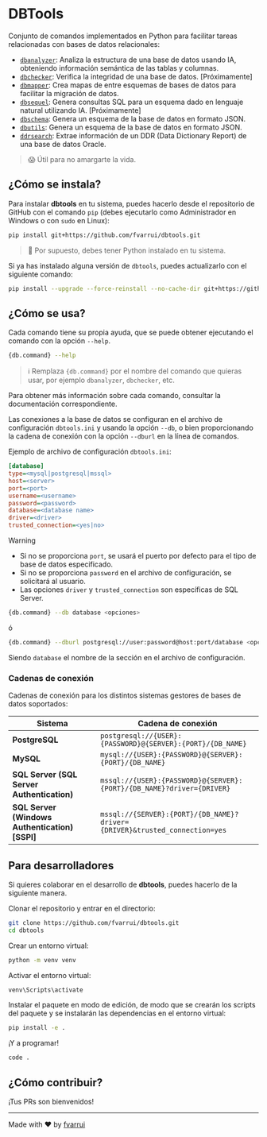 # DBTools

Conjunto de comandos implementados en Python para facilitar tareas relacionadas con bases de datos relacionales:

- [`dbanalyzer`](src/dbanalyzer/README.md): Analiza la estructura de una base de datos usando IA, obteniendo información semántica de las tablas y columnas.
- [`dbchecker`](src/dbchecker/README.md): Verifica la integridad de una base de datos. [Próximamente]
- [`dbmapper`](src/dbmapper/README.md): Crea mapas de entre esquemas de bases de datos para facilitar la migración de datos.
- [`dbsequel`](src/dbsequel/README.md): Genera consultas SQL para un esquema dado en lenguaje natural utilizando IA. [Próximamente]
- [`dbschema`](src/dbschema/README.md): Genera un esquema de la base de datos en formato JSON.
- [`dbutils`](src/dbutils/README.md): Genera un esquema de la base de datos en formato JSON.
- [`ddrsearch`](src/ddrsearch/README.md): Extrae información de un DDR (Data Dictionary Report) de una base de datos Oracle.

> 😱 Útil para no amargarte la vida.

## ¿Cómo se instala?

Para instalar **dbtools** en tu sistema, puedes hacerlo desde el repositorio de GitHub con el comando `pip` (debes ejecutarlo como Administrador en Windows o con `sudo` en Linux):

```bash
pip install git+https://github.com/fvarrui/dbtools.git
```

> 🐍 Por supuesto, debes tener Python instalado en tu sistema.

Si ya has instalado alguna versión de `dbtools`, puedes actualizarlo con el siguiente comando:

```bash
pip install --upgrade --force-reinstall --no-cache-dir git+https://github.com/fvarrui/dbtools.git
```

## ¿Cómo se usa?

Cada comando tiene su propia ayuda, que se puede obtener ejecutando el comando con la opción `--help`.

```bash
{db.command} --help
```

> ℹ️ Remplaza `{db.command}` por el nombre del comando que quieras usar, por ejemplo `dbanalyzer`, `dbchecker`, etc.

Para obtener más información sobre cada comando, consultar la documentación correspondiente.

Las conexiones a la base de datos se configuran en el archivo de configuración `dbtools.ini` y usando la opción `--db`, o bien proporcionando la cadena de conexión con la opción `--dburl` en la línea de comandos.

Ejemplo de archivo de configuración `dbtools.ini`:

```ini
[database]
type=<mysql|postgresql|mssql>
host=<server>
port=<port>
username=<username>
password=<password>
database=<database name>
driver=<driver>
trusted_connection=<yes|no>
```

> [!WARNING]
> - Si no se proporciona `port`, se usará el puerto por defecto para el tipo de base de datos especificado.
> - Si no se proporciona `password` en el archivo de configuración, se solicitará al usuario.
> - Las opciones `driver` y `trusted_connection` son específicas de SQL Server.

```bash
{db.command} --db database <opciones>
```

ó 

```bash
{db.command} --dburl postgresql://user:password@host:port/database <opciones>
```

Siendo `database` el nombre de la sección en el archivo de configuración.

### Cadenas de conexión

Cadenas de conexión para los distintos sistemas gestores de bases de datos soportados:

| Sistema                                        | Cadena de conexión                                                         |
| ---------------------------------------------- | -------------------------------------------------------------------------- |
| **PostgreSQL**                                 | `postgresql://{USER}:{PASSWORD}@{SERVER}:{PORT}/{DB_NAME}`                 |
| **MySQL**                                      | `mysql://{USER}:{PASSWORD}@{SERVER}:{PORT}/{DB_NAME}`                      |
| **SQL Server (SQL Server Authentication)**     | `mssql://{USER}:{PASSWORD}@{SERVER}:{PORT}/{DB_NAME}?driver={DRIVER}`      |
| **SQL Server (Windows Authentication) [SSPI]** | `mssql://{SERVER}:{PORT}/{DB_NAME}?driver={DRIVER}&trusted_connection=yes` |


## Para desarrolladores

Si quieres colaborar en el desarrollo de **dbtools**, puedes hacerlo de la siguiente manera.

Clonar el repositorio y entrar en el directorio:

```bash
git clone https://github.com/fvarrui/dbtools.git
cd dbtools
```

Crear un entorno virtual:

```bash
python -m venv venv
```

Activar el entorno virtual:

```bash
venv\Scripts\activate
```

Instalar el paquete en modo de edición, de modo que se crearán los scripts del paquete y se instalarán las dependencias en el entorno virtual:

```bash
pip install -e .
```

¡Y a programar!

```bash
code .
```

## ¿Cómo contribuir?

¡Tus PRs son bienvenidos!

--- 

Made with ❤️ by [fvarrui](https://github.com/fvarrui)